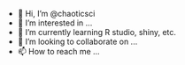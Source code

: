 - 👋 Hi, I’m @chaoticsci
- 👀 I’m interested in ...
- 🌱 I’m currently learning R studio, shiny, etc. 
- 💞️ I’m looking to collaborate on ...
- 📫 How to reach me ...

<!---
chaoticsci/chaoticsci is a ✨ special ✨ repository because its `README.md` (this file) appears on your GitHub profile.
You can click the Preview link to take a look at your changes.
--->
